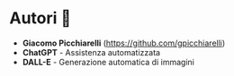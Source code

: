 ﻿# Autori 🚀

- **Giacomo Picchiarelli** (https://github.com/gpicchiarelli)
- **ChatGPT** - Assistenza automatizzata
- **DALL-E** - Generazione automatica di immagini


